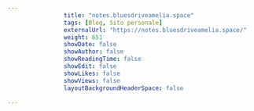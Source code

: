```yaml
---
                title: "notes.bluesdriveamelia.space"
                tags: [Blog, Sito personale]
                externalUrl: "https://notes.bluesdriveamelia.space/"
                weight: 651
                showDate: false
                showAuthor: false
                showReadingTime: false
                showEdit: false
                showLikes: false
                showViews: false
                layoutBackgroundHeaderSpace: false
                
---
```


